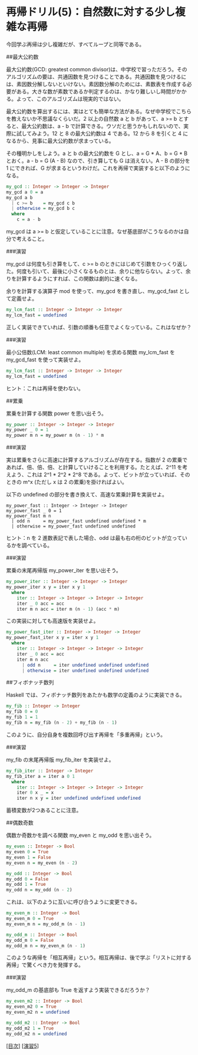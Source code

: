 # 再帰ドリル(5)：自然数に対する少し複雑な再帰

今回学ぶ再帰は少し複雑だが、すべてループと同等である。

##最大公約数

最大公約数(GCD: greatest common divisor)は、中学校で習っただろう。そのアルゴリズムの要は、共通因数を見つけることである。共通因数を見つけるには、素因数分解しないといけない。素因数分解のためには、素数表を作成する必要がある。大きな数が素数であるか判定するのは、かなり難しいし時間がかかる。よって、このアルゴリズムは現実的ではない。

最大公約数を算出するには、実はとても簡単な方法がある。なぜ中学校でこちらを教えないか不思議なくらいだ。2 以上の自然数 a と b があって、a >= b とすると、最大公約数は、a - b で計算できる。ウソだと思うかもしれないので、実際に試してみよう。12 と 8 の最大公約数は 4 である。12 から 8 を引くと 4 になるから、見事に最大公約数が求まっている。

その種明かしをしよう。a と b の最大公約数を G とし、a = G * A、b = G * B とおく。a - b = G (A - B) なので、引き算しても G は消えない。A - B の部分を 1 にできれば、G が求まるというわけだ。これを再帰で実装すると以下のようになる。

```haskell
my_gcd :: Integer -> Integer -> Integer
my_gcd a 0 = a
my_gcd a b
  | c >= b    = my_gcd c b
  | otherwise = my_gcd b c
  where
    c = a - b
```

my_gcd は a >= b と仮定していることに注意。なぜ基底部がこうなるのかは自分で考えること。

###演習

my_gcd は何度も引き算をして、c >= b のときにはじめて引数をひっくり返した。何度も引いて、最後に小さくなるものとは、余りに他ならない。よって、余りを計算するようにすれば、この関数は劇的に速くなる。

余りを計算する演算子 mod を使って、my_gcd を書き直し、my_gcd_fast として定義せよ。

```haskell
my_lcm_fast :: Integer -> Integer -> Integer
my_lcm_fast = undefined
```

正しく実装できていれば、引数の順番も任意でよくなっている。これはなぜか？

###演習

最小公倍数(LCM: least common multiple) を求める関数 my_lcm_fast を my_gcd_fast を使って実装せよ。

```haskell
my_lcm_fast :: Integer -> Integer -> Integer
my_lcm_fast = undefined
```

ヒント：これは再帰を使わない。

##累乗

累乗を計算する関数 power を思い出そう。

```haskell
my_power :: Integer -> Integer -> Integer
my_power _ 0 = 1
my_power m n = my_power m (n - 1) * m
```

###演習

実は累乗をさらに高速に計算するアルゴリズムが存在する。指数が 2 の累乗であれば、倍、倍、倍、と計算していけることを利用する。たとえば、2^11 を考えよう、これは 2^1 * 2^2 * 2^8 である。よって、ビットが立っていれば、そのときの m^x (ただし x は 2 の累乗)を掛ければよい。

以下の undefined の部分を書き換えて、高速な累乗計算を実装せよ。

```hakell
my_power_fast :: Integer -> Integer -> Integer
my_power_fast _ 0 = 1
my_power_fast m n
  | odd n     = my_power_fast undefined undefined * m
  | otherwise = my_power_fast undefined undefined
```

ヒント：n を 2 進数表記で表した場合、odd は最も右の桁のビットが立っているかを調べている。

###演習

累乗の末尾再帰版 my_power_iter を思い出そう。

```haskell
my_power_iter :: Integer -> Integer -> Integer
my_power_iter x y = iter x y 1
  where
    iter :: Integer -> Integer -> Integer -> Integer
    iter _ 0 acc = acc
    iter m n acc = iter m (n - 1) (acc * m)
```

この実装に対しても高速版を実装せよ。

```haskell
my_power_fast_iter :: Integer -> Integer -> Integer
my_power_fast_iter x y = iter x y 1
  where
    iter :: Integer -> Integer -> Integer -> Integer
    iter _ 0 acc = acc
    iter m n acc
      | odd n     = iter undefined undefined undefined
      | otherwise = iter undefined undefined undefined
```

##フィボナッチ数列

Haskell では、フィボナッチ数列をあたかも数学の定義のように実装できる。

```haskell
my_fib :: Integer -> Integer
my_fib 0 = 0
my_fib 1 = 1
my_fib n = my_fib (n - 2) + my_fib (n - 1)
```

このように、自分自身を複数回呼び出す再帰を「多重再帰」という。

###演習

my_fib の末尾再帰版 my_fib_iter を実装せよ。

```haskell
my_fib_iter :: Integer -> Integer
my_fib_iter a = iter a 0 1
  where
    iter :: Integer -> Integer -> Integer -> Integer
    iter 0 x _ = x
    iter n x y = iter undefined undefined undefined
```

蓄積変数が2つあることに注意。

##偶数奇数

偶数か奇数かを調べる関数 my_even と my_odd を思い出そう。

```haskell
my_even :: Integer -> Bool
my_even 0 = True
my_even 1 = False
my_even n = my_even (n - 2)

my_odd :: Integer -> Bool
my_odd 0 = False
my_odd 1 = True
my_odd n = my_odd (n - 2)
```

これは、以下のように互いに呼び合うように変更できる。

```haskell
my_even_m :: Integer -> Bool
my_even_m 0 = True
my_even_m n = my_odd_m (n - 1)

my_odd_m :: Integer -> Bool
my_odd_m 0 = False
my_odd_m n = my_even_m (n - 1)
```

このような再帰を「相互再帰」という。相互再帰は、後で学ぶ「リストに対する再帰」で驚くべき力を発揮する。

###演習

my_odd_m の基底部も True を返すよう実装できるだろうか？

```haskell
my_even_m2 :: Integer -> Bool
my_even_m2 0 = True
my_even_m2 n = undefined

my_odd_m2 :: Integer -> Bool
my_odd_m2 1 = True
my_odd_m2 n = undefined
```

[[目次]](README.md) [[演習5]](5.hs)
